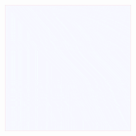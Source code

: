<p align="center">
  <img width="400" height="400" src="https://github.com/VonWood/.github/raw/main/profile/assets/logo-small.gif">
</p>